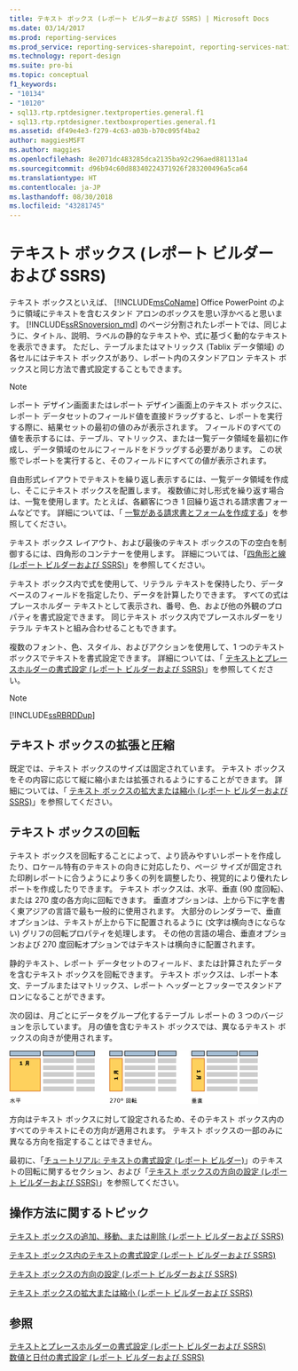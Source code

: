 ```yaml
---
title: テキスト ボックス (レポート ビルダーおよび SSRS) | Microsoft Docs
ms.date: 03/14/2017
ms.prod: reporting-services
ms.prod_service: reporting-services-sharepoint, reporting-services-native
ms.technology: report-design
ms.suite: pro-bi
ms.topic: conceptual
f1_keywords:
- "10134"
- "10120"
- sql13.rtp.rptdesigner.textproperties.general.f1
- sql13.rtp.rptdesigner.textboxproperties.general.f1
ms.assetid: df49e4e3-f279-4c63-a03b-b70c095f4ba2
author: maggiesMSFT
ms.author: maggies
ms.openlocfilehash: 8e2071dc483285dca2135ba92c296aed881131a4
ms.sourcegitcommit: d96b94c60d88340224371926f283200496a5ca64
ms.translationtype: HT
ms.contentlocale: ja-JP
ms.lasthandoff: 08/30/2018
ms.locfileid: "43281745"
---
```

# <a name="text-boxes-report-builder-and-ssrs"></a>テキスト ボックス (レポート ビルダーおよび SSRS)
  テキスト ボックスといえば、 [!INCLUDE[msCoName](../../includes/msconame-md.md)] Office PowerPoint のように領域にテキストを含むスタンド アロンのボックスを思い浮かべると思います。 [!INCLUDE[ssRSnoversion_md](../../includes/ssrsnoversion-md.md)] のページ分割されたレポートでは、同じように、タイトル、説明、ラベルの静的なテキストや、式に基づく動的なテキストを表示できます。 ただし、テーブルまたはマトリックス (Tablix データ領域) の各セルにはテキスト ボックスがあり、レポート内のスタンドアロン テキスト ボックスと同じ方法で書式設定することもできます。  
  
> [!NOTE]  
>  レポート デザイン画面またはレポート デザイン画面上のテキスト ボックスに、レポート データセットのフィールド値を直接ドラッグすると、レポートを実行する際に、結果セットの最初の値のみが表示されます。 フィールドのすべての値を表示するには、テーブル、マトリックス、または一覧データ領域を最初に作成し、データ領域のセルにフィールドをドラッグする必要があります。 この状態でレポートを実行すると、そのフィールドにすべての値が表示されます。  
  
 自由形式レイアウトでテキストを繰り返し表示するには、一覧データ領域を作成し、そこにテキスト ボックスを配置します。 複数値に対し形式を繰り返す場合は、一覧を使用します。たとえば、各顧客につき 1 回繰り返される請求書フォームなどです。 詳細については、「 [一覧がある請求書とフォームを作成する](../../reporting-services/report-design/create-invoices-and-forms-with-lists-report-builder-and-ssrs.md)」を参照してください。  
  
 テキスト ボックス レイアウト、および最後のテキスト ボックスの下の空白を制御するには、四角形のコンテナーを使用します。 詳細については、「[四角形と線 &#40;レポート ビルダーおよび SSRS&#41;](../../reporting-services/report-design/rectangles-and-lines-report-builder-and-ssrs.md)」を参照してください。  
  
 テキスト ボックス内で式を使用して、リテラル テキストを保持したり、データベースのフィールドを指定したり、データを計算したりできます。 すべての式はプレースホルダー テキストとして表示され、番号、色、および他の外観のプロパティを書式設定できます。 同じテキスト ボックス内でプレースホルダーをリテラル テキストと組み合わせることもできます。  
  
 複数のフォント、色、スタイル、およびアクションを使用して、1 つのテキスト ボックスでテキストを書式設定できます。 詳細については、「 [テキストとプレースホルダーの書式設定 &#40;レポート ビルダーおよび SSRS&#41;](../../reporting-services/report-design/formatting-text-and-placeholders-report-builder-and-ssrs.md)」を参照してください。  
  
> [!NOTE]  
>  [!INCLUDE[ssRBRDDup](../../includes/ssrbrddup-md.md)]  
  
##  <a name="GrowShrinkTextBox"></a> テキスト ボックスの拡張と圧縮  
 既定では、テキスト ボックスのサイズは固定されています。 テキスト ボックスをその内容に応じて縦に縮小または拡張されるようにすることができます。 詳細については、「 [テキスト ボックスの拡大または縮小 &#40;レポート ビルダーおよび SSRS&#41;](../../reporting-services/report-design/allow-a-text-box-to-grow-or-shrink-report-builder-and-ssrs.md)」を参照してください。  
  
## <a name="rotating-a-text-box"></a>テキスト ボックスの回転  
 テキスト ボックスを回転することによって、より読みやすいレポートを作成したり、ロケール特有のテキストの向きに対応したり、ページ サイズが固定された印刷レポートに合うようにより多くの列を調整したり、視覚的により優れたレポートを作成したりできます。 テキスト ボックスは、水平、垂直 (90 度回転)、または 270 度の各方向に回転できます。 垂直オプションは、上から下に字を書く東アジアの言語で最も一般的に使用されます。 大部分のレンダラーで、垂直オプションは、テキストが上から下に配置されるように (文字は横向きにならない) グリフの回転プロパティを処理します。 その他の言語の場合、垂直オプションおよび 270 度回転オプションではテキストは横向きに配置されます。  
  
 静的テキスト、レポート データセットのフィールド、または計算されたデータを含むテキスト ボックスを回転できます。 テキスト ボックスは、レポート本文、テーブルまたはマトリックス、レポート ヘッダーとフッターでスタンドアロンになることができます。  
  
 次の図は、月ごとにデータをグループ化するテーブル レポートの 3 つのバージョンを示しています。 月の値を含むテキスト ボックスでは、異なるテキスト ボックスの向きが使用されます。  
  
 ![rs_TextBoxOrientation](../../reporting-services/report-design/media/rs-textboxorientation.gif "rs_TextBoxOrientation")  
  
 方向はテキスト ボックスに対して設定されるため、そのテキスト ボックス内のすべてのテキストにその方向が適用されます。 テキスト ボックスの一部のみに異なる方向を指定することはできません。  
  
 最初に、「[チュートリアル: テキストの書式設定 &#40;レポート ビルダー&#41;](../../reporting-services/tutorial-format-text-report-builder.md)」のテキストの回転に関するセクション、および「[テキスト ボックスの方向の設定 &#40;レポート ビルダーおよび SSRS&#41;](../../reporting-services/report-design/set-text-box-orientation-report-builder-and-ssrs.md)」を参照してください。  
  
##  <a name="HowTo"></a> 操作方法に関するトピック  
 [テキスト ボックスの追加、移動、または削除 &#40;レポート ビルダーおよび SSRS&#41;](../../reporting-services/report-design/add-move-or-delete-a-text-box-report-builder-and-ssrs.md)  
  
 [テキスト ボックス内のテキストの書式設定 &#40;レポート ビルダーおよび SSRS&#41;](../../reporting-services/report-design/format-text-in-a-text-box-report-builder-and-ssrs.md)  
  
 [テキスト ボックスの方向の設定 &#40;レポート ビルダーおよび SSRS&#41;](../../reporting-services/report-design/set-text-box-orientation-report-builder-and-ssrs.md)  
  
 [テキスト ボックスの拡大または縮小 &#40;レポート ビルダーおよび SSRS&#41;](../../reporting-services/report-design/allow-a-text-box-to-grow-or-shrink-report-builder-and-ssrs.md)  
  
## <a name="see-also"></a>参照  
 [テキストとプレースホルダーの書式設定 &#40;レポート ビルダーおよび SSRS&#41;](../../reporting-services/report-design/formatting-text-and-placeholders-report-builder-and-ssrs.md)   
 [数値と日付の書式設定 &#40;レポート ビルダーおよび SSRS&#41;](../../reporting-services/report-design/formatting-numbers-and-dates-report-builder-and-ssrs.md)  
  
  
